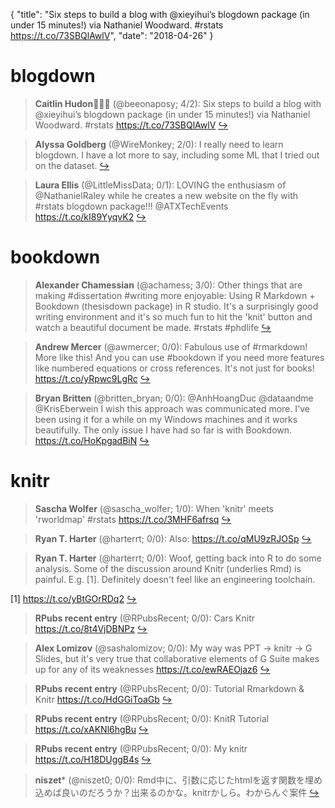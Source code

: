 {
  "title": "Six steps to build a blog with @xieyihui’s blogdown package (in under 15 minutes!) via Nathaniel Woodward. #rstats https://t.co/73SBQlAwlV",
  "date": "2018-04-26"
}

# blogdown

> **Caitlin Hudon👩🏼‍💻** (@beeonaposy; 4/2): Six steps to build a blog with @xieyihui’s blogdown package (in under 15 minutes!) via Nathaniel Woodward. #rstats https://t.co/73SBQlAwlV  [&#8618;](https://twitter.com/xieyihui/status/989312291152818176)

<!-- -->


> **Alyssa Goldberg** (@WireMonkey; 2/0): I really need to learn blogdown.  I have a lot more to say, including some ML that I tried out on the dataset.  [&#8618;](https://twitter.com/xieyihui/status/989192511913627648)

<!-- -->


> **Laura Ellis** (@LittleMissData; 0/1): LOVING the enthusiasm of @NathanielRaley while he creates a new website on the fly with #rstats blogdown package!!! @ATXTechEvents https://t.co/kI89YyqvK2  [&#8618;](https://twitter.com/xieyihui/status/989314878069530626)

<!-- -->


# bookdown

> **Alexander Chamessian** (@achamess; 3/0): Other things that are making #dissertation #writing more enjoyable:
Using R Markdown + Bookdown (thesisdown package) in R studio. It's a surprisingly good writing environment and it's so much fun to hit the 'knit' button and watch a beautiful document be made. #rstats #phdlife  [&#8618;](https://twitter.com/xieyihui/status/989167243924828161)

<!-- -->


> **Andrew Mercer** (@awmercer; 0/0): Fabulous use of #rmarkdown! More like this! And you can use #bookdown if you need more features like numbered equations or cross references. It's not just for books! https://t.co/yRpwc9LgRc  [&#8618;](https://twitter.com/xieyihui/status/989168831057813504)

<!-- -->


> **Bryan Britten** (@britten_bryan; 0/0): @AnhHoangDuc @dataandme @KrisEberwein I wish this approach was communicated more. I've been using it for a while on my Windows machines and it works beautifully. The only issue I have had so far is with Bookdown. https://t.co/HoKpgadBiN  [&#8618;](https://twitter.com/xieyihui/status/989142367637733378)

<!-- -->


# knitr

> **Sascha Wolfer** (@sascha_wolfer; 1/0): When 'knitr' meets 'rworldmap' #rstats https://t.co/3MHF6afrsq  [&#8618;](https://twitter.com/xieyihui/status/989025133980520448)

<!-- -->


> **Ryan T. Harter** (@harterrt; 0/0): Also: https://t.co/qMU9zRJOSp  [&#8618;](https://twitter.com/xieyihui/status/989289582234566661)

<!-- -->


> **Ryan T. Harter** (@harterrt; 0/0): Woof, getting back into R to do some analysis. Some of the discussion around Knitr (underlies Rmd) is painful. E.g. [1]. Definitely doesn't feel like an engineering toolchain.
>
[1] https://t.co/yBtGOrRDq2  [&#8618;](https://twitter.com/xieyihui/status/989234354898563072)

<!-- -->


> **RPubs recent entry** (@RPubsRecent; 0/0): Cars Knitr https://t.co/8t4VjDBNPz  [&#8618;](https://twitter.com/xieyihui/status/989088890144337921)

<!-- -->


> **Alex Lomizov** (@sashalomizov; 0/0): My way was PPT -&gt; knitr -&gt; G Slides, but it's very true that collaborative elements of G Suite makes up for any of its weaknesses https://t.co/ewRAEOjaz6  [&#8618;](https://twitter.com/xieyihui/status/989062650117132288)

<!-- -->


> **RPubs recent entry** (@RPubsRecent; 0/0): Tutorial Rmarkdown &amp; Knitr https://t.co/HdGGiToaGb  [&#8618;](https://twitter.com/xieyihui/status/989053404700991488)

<!-- -->


> **RPubs recent entry** (@RPubsRecent; 0/0): KnitR Tutorial https://t.co/xAKNl6hgBu  [&#8618;](https://twitter.com/xieyihui/status/989013388075393025)

<!-- -->


> **RPubs recent entry** (@RPubsRecent; 0/0): My knitr https://t.co/H18DUggB4s  [&#8618;](https://twitter.com/xieyihui/status/989007348399255555)

<!-- -->


> **niszet*** (@niszet0; 0/0): Rmd中に、引数に応じたhtmlを返す関数を埋め込めば良いのだろうか？出来るのかな。knitrかしら。わからんぐ案件  [&#8618;](https://twitter.com/xieyihui/status/988966901542932481)

<!-- -->


